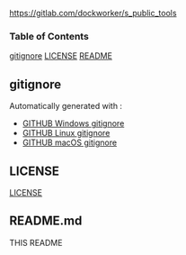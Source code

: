 https://gitlab.com/dockworker/s_public_tools

### Table of Contents

[gitignore](#gitignore)
[LICENSE](#license)
[README](#readme.md)

## gitignore

Automatically generated with :
- [GITHUB Windows gitignore](https://raw.githubusercontent.com/github/gitignore/master/Global/Windows.gitignore)
- [GITHUB Linux gitignore](https://raw.githubusercontent.com/github/gitignore/master/Global/Linux.gitignore)
- [GITHUB macOS gitignore](https://raw.githubusercontent.com/github/gitignore/master/Global/macOS.gitignore)

## LICENSE

[LICENSE](https://gitlab.com/dockworker/s_public_tools/LICENSE)

## README.md

THIS README

